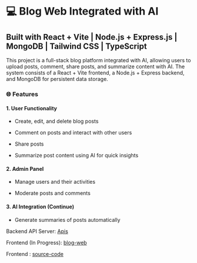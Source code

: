 # 💻 Blog Web Integrated with AI
## Built with React + Vite | Node.js + Express.js | MongoDB | Tailwind CSS | TypeScript

This project is a full-stack blog platform integrated with AI, allowing users to upload posts, comment, share posts, and summarize content with AI. The system consists of a React + Vite frontend, a Node.js + Express backend, and MongoDB for persistent data storage.

### 🌐 Features

#### 1. User Functionality

- Create, edit, and delete blog posts

- Comment on posts and interact with other users

- Share posts 

- Summarize post content using AI for quick insights

#### 2. Admin Panel

- Manage users and their activities

- Moderate posts and comments

#### 3. AI Integration (Continue)

- Generate summaries of posts automatically

Backend API Server: [Apis](https://blog-backend-9f0r.onrender.com)

Frontend (In Progress): [blog-web](https://blog-web-frontend-gilt.vercel.app/)

Frontend : [source-code](https://github.com/SayarGyi007-lab/blog-web-frontend)

